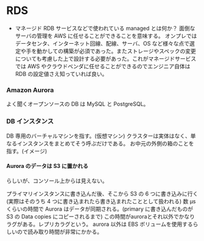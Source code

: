 # RDS

- マネージド RDB サービスなどで使われている managed とは何か？
  面倒なサーバの管理を AWS に任せることができることを意味する。
  オンプレではデータセンタ、インターネット回線、配線、サーバ、OS など様々な点で選定や手を動かしての構築が必須であった。またストレージやスペックの変更についても考慮した上で設計する必要があった。これがマネージドサービスでは AWS やクラウドベンダに任せることができるのでエンジニア自体は RDB の設定値さえ知っていれば良い。

### Amazon Aurora

よく聞くオープンソースの DB は MySQL と PostgreSQL。

### DB インスタンス

DB 専用のバーチャルマシンを指す。(仮想マシン)
クラスターは実体はなく、単なるインスタンスをまとめてそう呼ぶだけである。
お中元の外側の箱のことを指す。(イメージ)

#### Aurora のデータは S3 に置かれる

らしいが、コンソール上からは見えない。

プライマリインスタンスに書き込んだ後、そこから S3 の 6 つに書き込みに行く(実際はそのうち 4 つに書き込まれたら書き込まれたこととして扱われる)
数 μs くらいの時間で Aurora はデータが同期される。(primary に書き込んだものが S3 の Data copies にコピーされるまで)
この時間がauroraとそれ以外でかなりラグがある。レプリカラグという。
aurora 以外は EBS ボリュームを使用するらしいので読み取り時間が非常にかかる。
